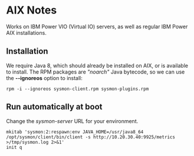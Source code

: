 # AIX Notes

Works on IBM Power VIO (Virtual IO) servers, as well as regular IBM Power AIX installations.

## Installation

We require Java 8, which should already be installed on AIX, or is available to install. 
The RPM packages are *"noarch"* Java bytecode, so we can use the **--ignoreos** option to install:

```shell
rpm -i --ignoreos sysmon-client.rpm sysmon-plugins.rpm
```

## Run automatically at boot

Change the *sysmon-server* URL for your environment.

```shell
mkitab 'sysmon:2:respawn:env JAVA_HOME=/usr/java8_64 /opt/sysmon/client/bin/client -s http://10.20.30.40:9925/metrics >/tmp/sysmon.log 2>&1'
init q
```
